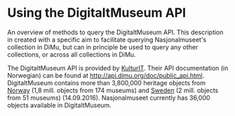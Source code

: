 # Using the DigitaltMuseum API
An overview of methods to query the DigitaltMuseum API. This description in created with a specific aim to facilitate querying Nasjonalmuseet's collection in DiMu, but can in principle be used to query any other collections, or across all collections in DiMu.

The DigitaltMuseum API is provided by [KulturIT](http://www.kulturit.no). 
Their API documentation (in Norwegian) can be found at http://api.dimu.org/doc/public_api.html.
DigitaltMuseum contains more than 3,800,000 heritage objects from [Norway](http://www.digitaltmuseum.no) (1,8 mill. objects from 174 museums) and [Sweden](http://www.digitaltmuseum.se) (2 mill. objects from 51 museums) (14.09.2016).
Nasjonalmuseet currently has 36,000 objects available in DigitaltMuseum.

